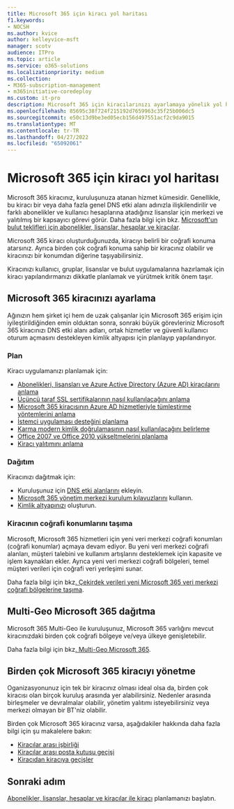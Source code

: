 ```yaml
---
title: Microsoft 365 için kiracı yol haritası
f1.keywords:
- NOCSH
ms.author: kvice
author: kelleyvice-msft
manager: scotv
audience: ITPro
ms.topic: article
ms.service: o365-solutions
ms.localizationpriority: medium
ms.collection:
- M365-subscription-management
- m365initiative-coredeploy
ms.custom: it-pro
description: Microsoft 365 için kiracılarınızı ayarlamaya yönelik yol haritası.
ms.openlocfilehash: 85695c38f724f215192d7659963c35f25b006dc5
ms.sourcegitcommit: e50c13d9be3ed05ecb156d497551acf2c9da9015
ms.translationtype: MT
ms.contentlocale: tr-TR
ms.lasthandoff: 04/27/2022
ms.locfileid: "65092061"
---
```

# <a name="tenant-roadmap-for-microsoft-365"></a>Microsoft 365 için kiracı yol haritası

Microsoft 365 kiracınız, kuruluşunuza atanan hizmet kümesidir. Genellikle, bu kiracı bir veya daha fazla genel DNS etki alanı adınızla ilişkilendirilir ve farklı abonelikler ve kullanıcı hesaplarına atadığınız lisanslar için merkezi ve yalıtılmış bir kapsayıcı görevi görür. Daha fazla bilgi için bkz. [Microsoft'un bulut teklifleri için abonelikler, lisanslar, hesaplar ve kiracılar](subscriptions-licenses-accounts-and-tenants-for-microsoft-cloud-offerings.md).

Microsoft 365 kiracı oluşturduğunuzda, kiracıyı belirli bir coğrafi konuma atarsınız. Ayrıca birden çok coğrafi konuma sahip bir kiracınız olabilir ve kiracınızı bir konumdan diğerine taşıyabilirsiniz.

Kiracınızı kullanıcı, gruplar, lisanslar ve bulut uygulamalarına hazırlamak için kiracı yapılandırmanızı dikkatle planlamak ve yürütmek kritik önem taşır.

## <a name="set-up-your-microsoft-365-tenant"></a>Microsoft 365 kiracınızı ayarlama

Ağınızın hem şirket içi hem de uzak çalışanlar için Microsoft 365 erişim için iyileştirildiğinden emin olduktan sonra, sonraki büyük görevleriniz Microsoft 365 kiracınızı DNS etki alanı adları, ortak hizmetler ve güvenli kullanıcı oturum açmasını destekleyen kimlik altyapısı için planlayıp yapılandırıyor.

### <a name="plan"></a>Plan

Kiracı uygulamanızı planlamak için:

- [Abonelikleri, lisansları ve Azure Active Directory (Azure AD) kiracılarını anlama](subscriptions-licenses-accounts-and-tenants-for-microsoft-cloud-offerings.md)
- [Üçüncü taraf SSL sertifikalarının nasıl kullanılacağını anlama](plan-for-third-party-ssl-certificates.md)
- [Microsoft 365 kiracısının Azure AD hizmetleriyle tümleştirme yöntemlerini anlama](integrated-apps-and-azure-ads.md)
- [İstemci uygulaması desteğini planlama](microsoft-365-client-support-certificate-based-authentication.md)
- [Karma modern kimlik doğrulamasının nasıl kullanılacağını belirleme](hybrid-modern-auth-overview.md)
- [Office 2007 ve Office 2010 yükseltmelerini planlama](plan-upgrade-previous-versions-office.md)
- [Kiracı yalıtımını anlama](/compliance/assurance/microsoft-365-isolation-controls)

### <a name="deploy"></a>Dağıtım

Kiracınızı dağıtmak için: 

- Kuruluşunuz için [DNS etki alanlarını](../admin/setup/add-domain.md) ekleyin.
- [Microsoft 365 yönetim merkezi kurulum kılavuzlarını](setup-guides-for-microsoft-365.md) kullanın.
- [Kimlik altyapınızı](deploy-identity-solution-overview.md) oluşturun.

### <a name="move-a-tenants-geographic-locations"></a>Kiracının coğrafi konumlarını taşıma

Microsoft, Microsoft 365 hizmetleri için yeni veri merkezi coğrafi konumları (coğrafi konumlar) açmaya devam ediyor. Bu yeni veri merkezi coğrafi alanları, müşteri talebini ve kullanım artışlarını desteklemek için kapasite ve işlem kaynakları ekler. Ayrıca yeni veri merkezi coğrafi bölgeleri, temel müşteri verileri için coğrafi veri yerleşimi sunar.

Daha fazla bilgi için bkz[. Çekirdek verileri yeni Microsoft 365 veri merkezi coğrafi bölgelerine taşıma](moving-data-to-new-datacenter-geos.md).


## <a name="deploy-microsoft-365-multi-geo"></a>Multi-Geo Microsoft 365 dağıtma

Microsoft 365 Multi-Geo ile kuruluşunuz, Microsoft 365 varlığını mevcut kiracınızdaki birden çok coğrafi bölgeye ve/veya ülkeye genişletebilir.

Daha fazla bilgi için bkz[. Multi-Geo Microsoft 365](microsoft-365-multi-geo.md).

## <a name="manage-multiple-microsoft-365-tenants"></a>Birden çok Microsoft 365 kiracıyı yönetme 

Oganizasyonunuz için tek bir kiracınız olması ideal olsa da, birden çok kiracısı olan birçok kuruluş arasında yer alabilirsiniz. Nedenler arasında birleşmeler ve devralmalar olabilir, yönetim yalıtımı isteyebilirsiniz veya merkezi olmayan bir BT'niz olabilir.

Birden çok Microsoft 365 kiracınız varsa, aşağıdakiler hakkında daha fazla bilgi için şu makalelere bakın:

- [Kiracılar arası işbirliği](microsoft-365-inter-tenant-collaboration.md)
- [Kiracılar arası posta kutusu geçişi](cross-tenant-mailbox-migration.md)
- [Kiracıdan kiracıya geçişler](microsoft-365-tenant-to-tenant-migrations.md)

## <a name="next-step"></a>Sonraki adım

[Abonelikler, lisanslar, hesaplar ve kiracılar ile kiracı](subscriptions-licenses-accounts-and-tenants-for-microsoft-cloud-offerings.md) planlamanızı başlatın.